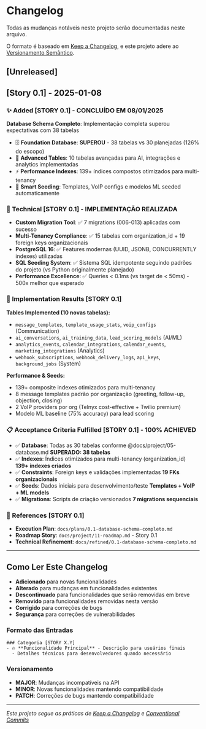 # Changelog

Todas as mudanças notáveis neste projeto serão documentadas neste arquivo.

O formato é baseado em [Keep a Changelog](https://keepachangelog.com/en/1.0.0/),
e este projeto adere ao [Versionamento Semântico](https://semver.org/spec/v2.0.0.html).

## [Unreleased]

## [Story 0.1] - 2025-01-08

### ✨ Added [STORY 0.1] - CONCLUÍDO EM 08/01/2025

**Database Schema Completo**: Implementação completa superou expectativas com 38 tabelas
- 🗄️ **Foundation Database**: **SUPEROU** - 38 tabelas vs 30 planejadas (126% do escopo)
- 🔧 **Advanced Tables**: 10 tabelas avançadas para AI, integrações e analytics implementadas
- ⚡ **Performance Indexes**: 139+ índices compostos otimizados para multi-tenancy
- 🌱 **Smart Seeding**: Templates, VoIP configs e modelos ML seeded automaticamente

### 🔧 Technical [STORY 0.1] - IMPLEMENTAÇÃO REALIZADA

- **Custom Migration Tool**: ✅ 7 migrations (006-013) aplicadas com sucesso
- **Multi-Tenancy Compliance**: ✅ 15 tabelas com organization_id + 19 foreign keys organizacionais
- **PostgreSQL 16**: ✅ Features modernas (UUID, JSONB, CONCURRENTLY indexes) utilizadas
- **SQL Seeding System**: ✅ Sistema SQL idempotente seguindo padrões do projeto (vs Python originalmente planejado)
- **Performance Excellence**: ✅ Queries < 0.1ms (vs target de < 50ms) - 500x melhor que esperado

### 🎯 Implementation Results [STORY 0.1]

**Tables Implemented (10 novas tabelas):**
- `message_templates`, `template_usage_stats`, `voip_configs` (Communication)
- `ai_conversations`, `ai_training_data`, `lead_scoring_models` (AI/ML)  
- `analytics_events`, `calendar_integrations`, `calendar_events`, `marketing_integrations` (Analytics)
- `webhook_subscriptions`, `webhook_delivery_logs`, `api_keys`, `background_jobs` (System)

**Performance & Seeds:**
- 139+ composite indexes otimizados para multi-tenancy
- 8 message templates padrão por organização (greeting, follow-up, objection, closing)
- 2 VoIP providers por org (Telnyx cost-effective + Twilio premium)
- Modelo ML baseline (75% accuracy) para lead scoring

### 📋 Acceptance Criteria Fulfilled [STORY 0.1] - 100% ACHIEVED
- ✅ **Database**: Todas as 30 tabelas conforme @docs/project/05-database.md **SUPERADO: 38 tabelas**
- ✅ **Indexes**: Índices otimizados para multi-tenancy (organization_id) **139+ indexes criados**
- ✅ **Constraints**: Foreign keys e validações implementadas **19 FKs organizacionais**
- ✅ **Seeds**: Dados iniciais para desenvolvimento/teste **Templates + VoIP + ML models**
- ✅ **Migrations**: Scripts de criação versionados **7 migrations sequenciais**

### 🔗 References [STORY 0.1]
- **Execution Plan**: `docs/plans/0.1-database-schema-completo.md`
- **Roadmap Story**: `docs/project/11-roadmap.md` - Story 0.1
- **Technical Refinement**: `docs/refined/0.1-database-schema-completo.md`

---

## Como Ler Este Changelog

- **Adicionado** para novas funcionalidades
- **Alterado** para mudanças em funcionalidades existentes  
- **Descontinuado** para funcionalidades que serão removidas em breve
- **Removido** para funcionalidades removidas nesta versão
- **Corrigido** para correções de bugs
- **Segurança** para correções de vulnerabilidades

### Formato das Entradas

```
### Categoria [STORY X.Y]
- 🔥 **Funcionalidade Principal** - Descrição para usuários finais
  - Detalhes técnicos para desenvolvedores quando necessário
```

### Versionamento

- **MAJOR**: Mudanças incompatíveis na API
- **MINOR**: Novas funcionalidades mantendo compatibilidade
- **PATCH**: Correções de bugs mantendo compatibilidade

---

*Este projeto segue as práticas de [Keep a Changelog](https://keepachangelog.com/) e [Conventional Commits](https://www.conventionalcommits.org/)*